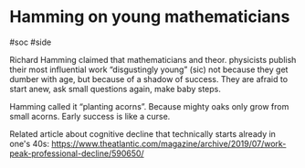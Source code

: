 # Hamming on young mathematicians

#soc #side

Richard Hamming claimed that mathematicians and theor. physicists publish their most influential work “disgustingly young” (sic) not because they get dumber with age, but because of a shadow of success. They are afraid to start anew, ask small questions again, make baby steps.

Hamming called it “planting acorns”. Because mighty oaks only grow from small acorns. Early success is like a curse.

Related article about cognitive decline that technically starts already in one's 40s:
https://www.theatlantic.com/magazine/archive/2019/07/work-peak-professional-decline/590650/